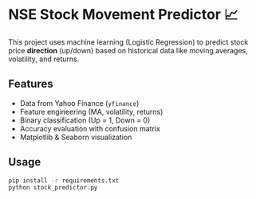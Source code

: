 # NSE Stock Movement Predictor 📈

This project uses machine learning (Logistic Regression) to predict stock price **direction** (up/down) based on historical data like moving averages, volatility, and returns.

## Features

- Data from Yahoo Finance (`yfinance`)
- Feature engineering (MA, volatility, returns)
- Binary classification (Up = 1, Down = 0)
- Accuracy evaluation with confusion matrix
- Matplotlib & Seaborn visualization

## Usage

```bash
pip install -r requirements.txt
python stock_predictor.py
